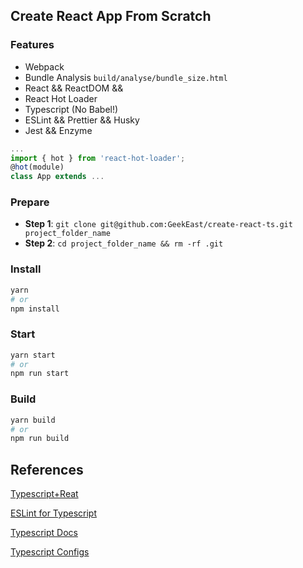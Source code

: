 ## Create React App From Scratch
### Features
- Webpack
- Bundle Analysis `build/analyse/bundle_size.html`
- React && ReactDOM && 
- React Hot Loader
- Typescript (No Babel!)
- ESLint && Prettier && Husky
- Jest && Enzyme


```javascript
...
import { hot } from 'react-hot-loader';
@hot(module)
class App extends ...
```

### Prepare
- **Step 1**: `git clone git@github.com:GeekEast/create-react-ts.git project_folder_name` 
- **Step 2**: `cd project_folder_name && rm -rf .git`

### Install 
```sh
yarn
# or
npm install
```

### Start
```sh
yarn start
# or
npm run start
```

### Build
```sh
yarn build
# or
npm run build
```

## References
[Typescript+Reat](https://www.jianshu.com/p/5b9d330c3740)

[ESLint for Typescript](https://zhuanlan.zhihu.com/p/62401626)

[Typescript Docs](https://typescript.bootcss.com/generics.html)

[Typescript Configs](https://github.com/hstarorg/HstarDoc/blob/master/%E5%89%8D%E7%AB%AF%E7%9B%B8%E5%85%B3/TypeScript%E9%85%8D%E7%BD%AE%E6%96%87%E4%BB%B6tsconfig%E7%AE%80%E6%9E%90.md)